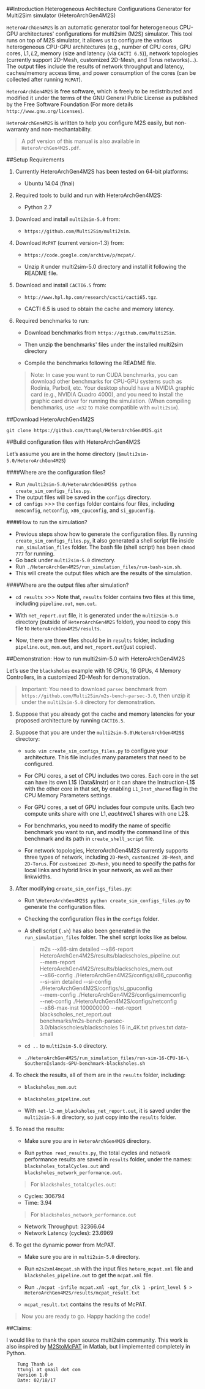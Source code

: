 ##Introduction
Heterogeneous Architecture Configurations Generator for Multi2Sim simulator (HeteroArchGen4M2S) 

`HeteroArchGen4M2S` is an automatic generator tool for heterogeneous CPU-GPU architectures' configurations for multi2sim (M2S) simulator. This tool runs on top of M2S simulator, it allows us to configure the various heterogeneous CPU-GPU architectures (e.g., number of CPU cores, GPU cores, L1$, L2$, memory (size and latency (via `CACTI 6.5`)), network topologies (currently support 2D-Mesh, customized 2D-Mesh, and Torus networks)...). The output files include the results of network throughput and latency, caches/memory access time, and power consumption of the cores (can be collected after running `McPAT`).

`HeteroArchGen4M2S` is free software, which is freely to be redistributed and modified it under the terms of the GNU General Public License as published by the Free Software Foundation (For more details `http://www.gnu.org/licenses`).

`HeteroArchGen4M2S` is written to help you configure M2S 
easily, but non-warranty and non-mechantability.

> A pdf version of this manual is also available in `HeteroArchGen4M2S.pdf`.

##Setup Requirements

1. Currently HeteroArchGen4M2S has been tested on 64-bit platforms:

	* Ubuntu 14.04 (final)

2. Required tools to build and run with HeteroArchGen4M2S:

	* Python 2.7

3. Download and install `multi2sim-5.0` from:
	
	* `https://github.com/Multi2Sim/multi2sim`. 

4. Download `McPAT` (current version-1.3) from:
	
	* `https://code.google.com/archive/p/mcpat/`. 

	* Unzip it under multi2sim-5.0 directory and install it following the README file.

5. Download and install `CACTI6.5` from:

	* `http://www.hpl.hp.com/research/cacti/cacti65.tgz`. 
	
	* CACTI 6.5 is used to obtain the cache and memory latency.

6. Required benchmarks to run:
	
	* Download benchmarks from `https://github.com/Multi2Sim`. 

	* Then unzip the benchmarks' files under the installed multi2sim directory

	* Compile the benchmarks following the README file.

	> Note: In case you want to run CUDA benchmarks, you can download other benchmarks for CPU-GPU systems such as Rodinia, Parboil, etc. Your desktop should have a NVIDIA graphic card (e.g., NVIDIA Quadro 4000), and you need to install the graphic card driver for running the simulation. (When compiling benchmarks, use `-m32` to make compatible with `multi2sim`). 

##Download HeteroArchGen4M2S

	git clone https://github.com/ttungl/HeteroArchGen4M2S.git

##Build configuration files with HeteroArchGen4M2S

Let’s assume you are in the home directory (`$multi2sim-5.0/HeteroArchGen4M2S`)

####Where are the configuration files?
* Run `/multi2sim-5.0/HeteroArchGen4M2S$ python create_sim_configs_files.py`.
* The output files will be saved in the `configs` directory.
* `cd configs` >>> the `configs` folder contains four files, including `memconfig`, `netconfig`, `x86_cpuconfig`, and `si_gpuconfig`.

####How to run the simulation?
* Previous steps show how to generate the configuration files. By running `create_sim_configs_files.py`, it also generated a shell script file inside `run_simulation_files` folder. The bash file (shell script) has been `chmod 777` for running.
* Go back under `multi2sim-5.0` directory.
* Run `./HeteroArchGen4M2S/run_simulation_files/run-bash-sim.sh`. 
* This will create the output files which are the results of the simulation.  

####Where are the output files after simulation?
* `cd results` >>> Note that, `results` folder contains two files at this time, including `pipeline.out`, `mem.out`.

* With `net_report.out` file, it is generated under the `multi2sim-5.0` directory (outside of `HeteroArchGen4M2S` folder), you need to copy this file to `HeteroArchGen4M2S/results`.

* Now, there are three files should be in `results` folder, including `pipeline.out`, `mem.out`, and `net_report.out`(just copied).

##Demonstration: How to run multi2sim-5.0 with HeteroArchGen4M2S

Let’s use the `blacksholes` example with 16 CPUs, 16 GPUs, 4 Memory Controllers, in a customized 2D-Mesh for demonstration. 

> Important: You need to download `parsec` benchmark from `https://github.com/Multi2Sim/m2s-bench-parsec-3.0`, then unzip it under the `multi2sim-5.0` directory for demonstration.

1.	Suppose that you already got the cache and memory latencies for your proposed architecture by running `CACTI6.5`.  

2.	Suppose that you are under the `multi2sim-5.0\HeteroArchGen4M2S$` directory:

	* `sudo vim create_sim_configs_files.py` to configure your architecture. This file includes many parameters that need to be configured.
	
	* For CPU cores, a set of CPU includes two cores. Each core in the set can have its own L1$ (Data&Instr) or it can share the Instruction-L1$ with the other core in that set, by enabling `L1_Inst_shared` flag in the CPU Memory Parameters settings.
	
	* For GPU cores, a set of GPU includes four compute units. Each two compute units share with one L1$, each two L1$ shares with one L2$.

	* For benchmarks, you need to modify the name of specific benchmark you want to run, and modify the command line of this benchmark and its path in `create_shell_script` file.

	* For network topologies, HeteroArchGen4M2S currently supports three types of network, including `2D-Mesh`, `customized 2D-Mesh`, and `2D-Torus`. For `customized 2D-Mesh`, you need to specify the paths for local links and hybrid links in your network, as well as their linkwidths. 

3.	After modifying `create_sim_configs_files.py`: 

	* Run `\HeteroArchGen4M2S$ python create_sim_configs_files.py` to generate the configuration files.

	* Checking the configuration files in the `configs` folder.

	* A shell script (`.sh`) has also been generated in the `run_simulation_files` folder. The shell script looks like as below.

		> m2s --x86-sim detailed --x86-report \
		HeteroArchGen4M2S/results/blackscholes_pipeline.out \
		--mem-report HeteroArchGen4M2S/results/blackscholes_mem.out \
		--x86-config ./HeteroArchGen4M2S/configs/x86_cpuconfig \
		--si-sim detailed --si-config ./HeteroArchGen4M2S/configs/si_gpuconfig \
		--mem-config ./HeteroArchGen4M2S/configs/memconfig \
		--net-config ./HeteroArchGen4M2S/configs/netconfig \
		--x86-max-inst 100000000 --net-report blackscholes_net_report.out \
		benchmarks/m2s-bench-parsec-3.0/blackscholes/blackscholes 16 in_4K.txt prives.txt data-small

	* `cd ..` to `multi2sim-5.0` directory.

	* `./HeteroArchGen4M2S/run_simulation_files/run-sim-16-CPU-16-\
	SouthernIslands-GPU-benchmark-blacksholes.sh`

4.	To check the results, all of them are in the `results` folder, including:

	* `blacksholes_mem.out`
	
	* `blacksholes_pipeline.out`
	
	* With `net-l2-mm_blacksholes_net_report.out`, it is saved under the `multi2sim-5.0` directory, so just copy into the `results` folder.

5.	To read the results:
	
	* Make sure you are in `HeteroArchGen4M2S` directory. 

	* Run `python read_results.py`, the total cycles and network performance results are saved in `results` folder, under the names: `blacksholes_totalCycles.out` and `blacksholes_network_performance.out`. 


	> For `blacksholes_totalCycles.out`:
	* Cycles: 306794
	* Time: 3.94


	> For `blacksholes_network_performance.out`
	* Network Throughput: 32366.64 
	* Network Latency (cycles): 23.6969



6. 	To get the dynamic power from McPAT.

	* Make sure you are in `multi2sim-5.0` directory. 

	* Run `m2s2xml4mcpat.sh` with the input files `hetero_mcpat.xml` file and `blacksholes_pipeline.out` to get the `mcpat.xml` file.

	* Run `./mcpat -infile mcpat.xml -opt_for_clk 1 -print_level 5 > HeteroArchGen4M2S/results/mcpat_result.txt`

	* `mcpat_result.txt` contains the results of McPAT.

> Now you are ready to go. Happy hacking the code!

##Claims:

I would like to thank the open source multi2sim community.
This work is also inspired by [M2StoMcPAT](http://www.ece.umd.edu/~cserafy1/index.htm) in Matlab, but I implemented completely in Python. 

		Tung Thanh Le
		ttungl at gmail dot com
		Version 1.0
		Date: 02/18/17

